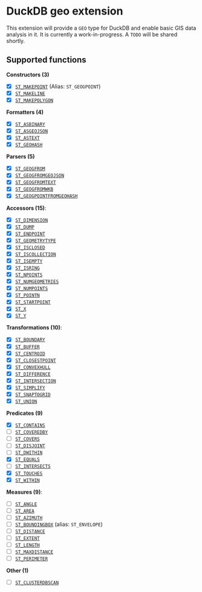 # DuckDB geo extension
This extension will provide a `GEO` type for DuckDB and enable basic GIS data analysis in it. It is currently a work-in-progress. A `TODO` will be shared shortly.

## Supported functions

**Constructors (3)**
- [x] [`ST_MAKEPOINT`](https://cloud.google.com/bigquery/docs/reference/standard-sql/geography_functions#st_geogpoint)  (Alias: `ST_GEOGPOINT`)
- [x] [`ST_MAKELINE`](https://cloud.google.com/bigquery/docs/reference/standard-sql/geography_functions#st_makeline)  
- [x] [`ST_MAKEPOLYGON`](https://cloud.google.com/bigquery/docs/reference/standard-sql/geography_functions#st_makepolygon)  

**Formatters (4)**
- [x] [`ST_ASBINARY`](https://cloud.google.com/bigquery/docs/reference/standard-sql/geography_functions#st_asbinary)  
- [x] [`ST_ASGEOJSON`](https://cloud.google.com/bigquery/docs/reference/standard-sql/geography_functions#st_asgeojson)  
- [x] [`ST_ASTEXT`](https://cloud.google.com/bigquery/docs/reference/standard-sql/geography_functions#st_astext)  
- [x] [`ST_GEOHASH`](https://cloud.google.com/bigquery/docs/reference/standard-sql/geography_functions#st_geohash)

**Parsers (5)**
- [x] [`ST_GEOGFROM`](https://cloud.google.com/bigquery/docs/reference/standard-sql/geography_functions#st_geogfrom)  
- [x] [`ST_GEOGFROMGEOJSON`](https://cloud.google.com/bigquery/docs/reference/standard-sql/geography_functions#st_geogfromgeojson)  
- [x] [`ST_GEOGFROMTEXT`](https://cloud.google.com/bigquery/docs/reference/standard-sql/geography_functions#st_geogfromtext)  
- [x] [`ST_GEOGFROMWKB`](https://cloud.google.com/bigquery/docs/reference/standard-sql/geography_functions#st_geogfromwkb)  
- [x] [`ST_GEOGPOINTFROMGEOHASH`](https://cloud.google.com/bigquery/docs/reference/standard-sql/geography_functions#st_geogpointfromgeohash)

**Accessors (15)**:
- [x] [`ST_DIMENSION`](https://cloud.google.com/bigquery/docs/reference/standard-sql/geography_functions#st_dimension)  
- [x] [`ST_DUMP`](https://cloud.google.com/bigquery/docs/reference/standard-sql/geography_functions#st_dump)  
- [x] [`ST_ENDPOINT`](https://cloud.google.com/bigquery/docs/reference/standard-sql/geography_functions#st_endpoint)  
- [x] [`ST_GEOMETRYTYPE`](https://cloud.google.com/bigquery/docs/reference/standard-sql/geography_functions#st_geometrytype)  
- [x] [`ST_ISCLOSED`](https://cloud.google.com/bigquery/docs/reference/standard-sql/geography_functions#st_isclosed)  
- [x] [`ST_ISCOLLECTION`](https://cloud.google.com/bigquery/docs/reference/standard-sql/geography_functions#st_iscollection)  
- [x] [`ST_ISEMPTY`](https://cloud.google.com/bigquery/docs/reference/standard-sql/geography_functions#st_isempty)  
- [x] [`ST_ISRING`](https://cloud.google.com/bigquery/docs/reference/standard-sql/geography_functions#st_isring)  
- [x] [`ST_NPOINTS`](https://cloud.google.com/bigquery/docs/reference/standard-sql/geography_functions#st_npoints)  
- [x] [`ST_NUMGEOMETRIES`](https://cloud.google.com/bigquery/docs/reference/standard-sql/geography_functions#st_numgeometries)  
- [x] [`ST_NUMPOINTS`](https://cloud.google.com/bigquery/docs/reference/standard-sql/geography_functions#st_numpoints)  
- [x] [`ST_POINTN`](https://cloud.google.com/bigquery/docs/reference/standard-sql/geography_functions#st_pointn)  
- [x] [`ST_STARTPOINT`](https://cloud.google.com/bigquery/docs/reference/standard-sql/geography_functions#st_startpoint)  
- [x] [`ST_X`](https://cloud.google.com/bigquery/docs/reference/standard-sql/geography_functions#st_x)  
- [x] [`ST_Y`](https://cloud.google.com/bigquery/docs/reference/standard-sql/geography_functions#st_y)

**Transformations (10)**:
- [x] [`ST_BOUNDARY`](https://cloud.google.com/bigquery/docs/reference/standard-sql/geography_functions#st_boundary)  
- [x] [`ST_BUFFER`](https://cloud.google.com/bigquery/docs/reference/standard-sql/geography_functions#st_buffer)  
- [x] [`ST_CENTROID`](https://cloud.google.com/bigquery/docs/reference/standard-sql/geography_functions#st_centroid)  
- [x] [`ST_CLOSESTPOINT`](https://cloud.google.com/bigquery/docs/reference/standard-sql/geography_functions#st_closestpoint)  
- [x] [`ST_CONVEXHULL`](https://cloud.google.com/bigquery/docs/reference/standard-sql/geography_functions#st_convexhull)  
- [x] [`ST_DIFFERENCE`](https://cloud.google.com/bigquery/docs/reference/standard-sql/geography_functions#st_difference)  
- [x] [`ST_INTERSECTION`](https://cloud.google.com/bigquery/docs/reference/standard-sql/geography_functions#st_intersection)  
- [x] [`ST_SIMPLIFY`](https://cloud.google.com/bigquery/docs/reference/standard-sql/geography_functions#st_simplify)  
- [x] [`ST_SNAPTOGRID`](https://cloud.google.com/bigquery/docs/reference/standard-sql/geography_functions#st_snaptogrid)  
- [x] [`ST_UNION`](https://cloud.google.com/bigquery/docs/reference/standard-sql/geography_functions#st_union)  

**Predicates (9)**
- [x] [`ST_CONTAINS`](https://cloud.google.com/bigquery/docs/reference/standard-sql/geography_functions#st_contains)  
- [ ] [`ST_COVEREDBY`](https://cloud.google.com/bigquery/docs/reference/standard-sql/geography_functions#st_coveredby)  
- [ ] [`ST_COVERS`](https://cloud.google.com/bigquery/docs/reference/standard-sql/geography_functions#st_covers)  
- [ ] [`ST_DISJOINT`](https://cloud.google.com/bigquery/docs/reference/standard-sql/geography_functions#st_disjoint)  
- [ ] [`ST_DWITHIN`](https://cloud.google.com/bigquery/docs/reference/standard-sql/geography_functions#st_dwithin)  
- [x] [`ST_EQUALS`](https://cloud.google.com/bigquery/docs/reference/standard-sql/geography_functions#st_equals)  
- [ ] [`ST_INTERSECTS`](https://cloud.google.com/bigquery/docs/reference/standard-sql/geography_functions#st_intersects)  
- [x] [`ST_TOUCHES`](https://cloud.google.com/bigquery/docs/reference/standard-sql/geography_functions#st_touches)  
- [x] [`ST_WITHIN`](https://cloud.google.com/bigquery/docs/reference/standard-sql/geography_functions#st_within)

**Measures (9)**:
- [ ] [`ST_ANGLE`](https://cloud.google.com/bigquery/docs/reference/standard-sql/geography_functions#st_angle)  
- [ ] [`ST_AREA`](https://cloud.google.com/bigquery/docs/reference/standard-sql/geography_functions#st_area)  
- [ ] [`ST_AZIMUTH`](https://cloud.google.com/bigquery/docs/reference/standard-sql/geography_functions#st_azimuth)  
- [ ] [`ST_BOUNDINGBOX`](https://cloud.google.com/bigquery/docs/reference/standard-sql/geography_functions#st_boundingbox)  (alias: `ST_ENVELOPE`)
- [ ] [`ST_DISTANCE`](https://cloud.google.com/bigquery/docs/reference/standard-sql/geography_functions#st_distance)  
- [ ] [`ST_EXTENT`](https://cloud.google.com/bigquery/docs/reference/standard-sql/geography_functions#st_extent)
- [ ] [`ST_LENGTH`](https://cloud.google.com/bigquery/docs/reference/standard-sql/geography_functions#st_length)  
- [ ] [`ST_MAXDISTANCE`](https://cloud.google.com/bigquery/docs/reference/standard-sql/geography_functions#st_maxdistance)  
- [ ] [`ST_PERIMETER`](https://cloud.google.com/bigquery/docs/reference/standard-sql/geography_functions#st_perimeter)

**Other (1)**
- [ ] [`ST_CLUSTERDBSCAN`](https://cloud.google.com/bigquery/docs/reference/standard-sql/geography_functions#st_clusterdbscan)
